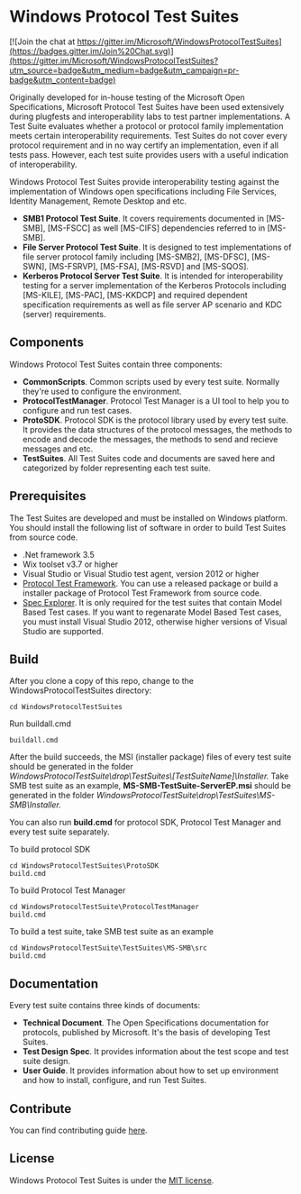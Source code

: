 # Windows Protocol Test Suites

[![Join the chat at https://gitter.im/Microsoft/WindowsProtocolTestSuites](https://badges.gitter.im/Join%20Chat.svg)](https://gitter.im/Microsoft/WindowsProtocolTestSuites?utm_source=badge&utm_medium=badge&utm_campaign=pr-badge&utm_content=badge)

Originally developed for in-house testing of the Microsoft Open Specifications, Microsoft Protocol Test Suites have been used extensively during plugfests and interoperability labs to test partner implementations.
A Test Suite evaluates whether a protocol or protocol family implementation meets certain interoperability requirements.
Test Suites do not cover every protocol requirement and in no way certify an implementation, even if all tests pass. 
However, each test suite provides users with a useful indication of interoperability.

Windows Protocol Test Suites provide interoperability testing against the implementation of Windows open specifications including File Services, Identity Management, Remote Desktop and etc.

* **SMB1 Protocol Test Suite**. It covers requirements documented in [MS-SMB], [MS-FSCC] as well [MS-CIFS] dependencies referred to in [MS-SMB].
* **File Server Protocol Test Suite**. It is designed to test implementations of file server protocol family including [MS-SMB2], [MS-DFSC], [MS-SWN], [MS-FSRVP], [MS-FSA], [MS-RSVD] and [MS-SQOS].
* **Kerberos Protocol Server Test Suite**. It is intended for interoperability testing for a server implementation of the Kerberos Protocols including [MS-KILE], [MS-PAC], [MS-KKDCP] and required dependent specification requirements as well as file server AP scenario and KDC (server) requirements.

## Components
Windows Protocol Test Suites contain three components:

* **CommonScripts**. Common scripts used by every test suite. Normally they're used to configure the environment.
* **ProtocolTestManager**. Protocol Test Manager is a UI tool to help you to configure and run test cases.
* **ProtoSDK**. Protocol SDK is the protocol library used by every test suite. It provides the data structures of the protocol messages, the methods to encode and decode the messages, the methods to send and recieve messages and etc.
* **TestSuites**. All Test Suites code and documents are saved here and categorized by folder representing each test suite.


## Prerequisites
The Test Suites are developed and must be installed on Windows platform.
You should install the following list of software in order to build Test Suites from source code.

* .Net framework 3.5
* Wix toolset v3.7 or higher
* Visual Studio or Visual Studio test agent, version 2012 or higher
* [Protocol Test Framework](https://github.com/microsoft/protocoltestframework). You can use a released package or build a installer package of Protocol Test Framework from source code.
* [Spec Explorer](https://visualstudiogallery.msdn.microsoft.com/271d0904-f178-4ce9-956b-d9bfa4902745/). It is only required for the test suites that contain Model Based Test cases. If you want to regenarate Model Based Test cases, you must install Visual Studio 2012, otherwise higher versions of Visual Studio are supported.

## Build

After you clone a copy of this repo, change to the WindowsProtocolTestSuites directory:

```
cd WindowsProtocolTestSuites
```

Run buildall.cmd

```
buildall.cmd
```

After the build succeeds, the MSI (installer package) files of every test suite should be generated in the folder *WindowsProtocolTestSuite\drop\TestSuites\\[TestSuiteName]\Installer\.*
Take SMB test suite as an example, **MS-SMB-TestSuite-ServerEP.msi** should be generated in the folder *WindowsProtocolTestSuite\drop\TestSuites\MS-SMB\Installer\.*

You can also run **build.cmd** for protocol SDK, Protocol Test Manager and every test suite separately.

To build protocol SDK
```
cd WindowsProtocolTestSuites\ProtoSDK
build.cmd
```

To build Protocol Test Manager
```
cd WindowsProtocolTestSuite\ProtocolTestManager
build.cmd
```

To build a test suite, take SMB test suite as an example
```
cd WindowsProtocolTestSuite\TestSuites\MS-SMB\src
build.cmd
```
## Documentation
Every test suite contains three kinds of documents:

* **Technical Document**. The Open Specifications documentation for protocols, published by Microsoft. It's the basis of developing Test Suites.
* **Test Design Spec**.  It provides information about the test scope and test suite design.
* **User Guide**. It provides information about how to set up environment and how to install, configure, and run Test Suites. 

## Contribute

You can find contributing guide [here](https://github.com/Microsoft/WindowsProtocolTestSuites/blob/master/CONTRIBUTING.md).

## License

Windows Protocol Test Suites is under the [MIT license](https://github.com/Microsoft/WindowsProtocolTestSuites/blob/master/LICENSE.txt).
  
